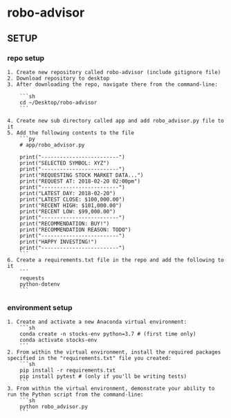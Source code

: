 # robo-advisor

## SETUP
### repo setup
    1. Create new repository called robo-advisor (include gitignore file)
    2. Download repository to desktop
    3. After downloading the repo, navigate there from the command-line:

        ```sh
        cd ~/Desktop/robo-advisor
        ```

    4. Create new sub directory called app and add robo_advisor.py file to it
    5. Add the following contents to the file
        ```py
        # app/robo_advisor.py

        print("-------------------------")
        print("SELECTED SYMBOL: XYZ")
        print("-------------------------")
        print("REQUESTING STOCK MARKET DATA...")
        print("REQUEST AT: 2018-02-20 02:00pm")
        print("-------------------------")
        print("LATEST DAY: 2018-02-20")
        print("LATEST CLOSE: $100,000.00")
        print("RECENT HIGH: $101,000.00")
        print("RECENT LOW: $99,000.00")
        print("-------------------------")
        print("RECOMMENDATION: BUY!")
        print("RECOMMENDATION REASON: TODO")
        print("-------------------------")
        print("HAPPY INVESTING!")
        print("-------------------------")
        ```
    6. Create a requirements.txt file in the repo and add the following to it
        ```
        requests
        python-dotenv
        ```
### environment setup
    1. Create and activate a new Anaconda virtual environment:
        ```sh
        conda create -n stocks-env python=3.7 # (first time only)
        conda activate stocks-env
        ```
    2. From within the virtual environment, install the required packages specified in the "requirements.txt" file you created:
        ```sh
        pip install -r requirements.txt
        pip install pytest # (only if you'll be writing tests)
        ```
    3. From within the virtual environment, demonstrate your ability to run the Python script from the command-line:
        ```sh
        python robo_advisor.py
        ```
